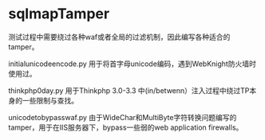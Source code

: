 # sqlmapTamper
测试过程中需要绕过各种waf或者全局的过滤机制，因此编写各种适合的tamper。

initialunicodeencode.py 用于将首字母unicode编码，遇到WebKnight防火墙时使用过。

thinkphp0day.py 用于Thinkphp 3.0-3.3 中(in/betwenn）注入过程中绕过TP本身的一些限制与查找。

unicodetobypasswaf.py 由于WideChar和MultiByte字符转换问题编写的tamper，用于在IIS服务器下，bypass一些弱的web application firewalls。
